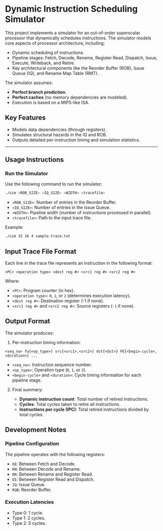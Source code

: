 # Dynamic Instruction Scheduling Simulator

This project implements a simulator for an out-of-order superscalar processor that dynamically schedules instructions. The simulator models core aspects of processor architecture, including:
- Dynamic scheduling of instructions.
- Pipeline stages: Fetch, Decode, Rename, Register Read, Dispatch, Issue, Execute, Writeback, and Retire.
- Key architectural components like the Reorder Buffer (ROB), Issue Queue (IQ), and Rename Map Table (RMT).

The simulator assumes:
- **Perfect branch prediction**.
- **Perfect caches** (no memory dependencies are modeled).
- Execution is based on a MIPS-like ISA.

## Key Features
- Models data dependencies (through registers).
- Simulates structural hazards in the IQ and ROB.
- Outputs detailed per-instruction timing and simulation statistics.

---

## Usage Instructions

### Run the Simulator
Use the following command to run the simulator:
```bash
./sim <ROB_SIZE> <IQ_SIZE> <WIDTH> <tracefile>
```
- `<ROB_SIZE>`: Number of entries in the Reorder Buffer.
- `<IQ_SIZE>`: Number of entries in the Issue Queue.
- `<WIDTH>`: Pipeline width (number of instructions processed in parallel).
- `<tracefile>`: Path to the input trace file.

Example:
```bash
./sim 32 16 4 sample.trace.txt
```

## Input Trace File Format

Each line in the trace file represents an instruction in the following format:

```text
<PC> <operation type> <dest reg #> <src1 reg #> <src2 reg #>
```

Where:

- `<PC>`: Program counter (in hex).
- `<operation type>`: `0`, `1`, or `2` (determines execution latency).
- `<dest reg #>`: Destination register (-1 if none).
- `<src1 reg #>` and `<src2 reg #>`: Source registers (`-1` if none).

## Output Format
The simulator produces:

1. Per-instruction timing information:

```text 
<seq_no> fu{<op_type>} src{<src1>,<src2>} dst{<dst>} FE{<begin-cycle>,<duration>} ...
```

- `<seq_no>`: Instruction sequence number.
- `<op_type>`: Operation type (`0`, `1`, or `2`).
- `<begin-cycle>` and `<duration>`: Cycle timing information for each pipeline stage.

2. Final summary:

    - **Dynamic instruction count**: Total number of retired instructions.
    - **Cycles**: Total cycles taken to retire all instructions.
    - **Instructions per cycle (IPC)**: Total retired instructions divided by total cycles.

## Development Notes
### Pipeline Configuration
The pipeline operates with the following registers:

- `DE`: Between Fetch and Decode.
- `RN`: Between Decode and Rename.
- `RR`: Between Rename and Register Read.
- `DI`: Between Register Read and Dispatch.
- `IQ`: Issue Queue.
- `ROB`: Reorder Buffer.

### Execution Latencies
- Type 0: 1 cycle.
- Type 1: 2 cycles.
- Type 2: 5 cycles.

